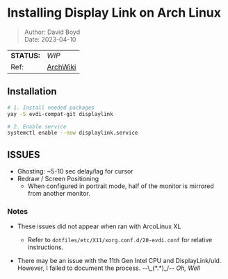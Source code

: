 # Installing Display Link on Arch Linux

> Author: David Boyd<br>
> Date: 2023-04-10

|             |            |
|-------------|------------|
| **STATUS:** | *WIP*      |
| Ref:        | [ArchWiki] |

## Installation

``` bash
# 1. Install needed packages
yay -S evdi-compat-git displaylink

# 2. Enable service
systemctl enable --now displaylink.service
```

## ISSUES

- Ghosting: ~5-10 sec delay/lag for cursor
- Redraw / Screen Positioning
  - When configured in portrait mode, half of the monitor is mirrored from
    another monitor.

### Notes

- These issues did not appear when ran with ArcoLinux XL
  - Refer to `dotfiles/etc/X11/xorg.conf.d/20-evdi.conf` for relative
  instructions.

- There may be an issue with the 11th Gen Intel CPU and DisplayLink/uld.
However, I failed to document the process. --\\\_(\*.\*)_/-- *Oh, Well*

[ArchWiki]: https://wiki.archlinux.org/title/DisplayLink

